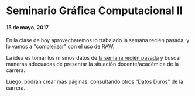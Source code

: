 # Seminario Gráfica Computacional II
#### 15 de mayo, 2017

En la clase de hoy aprovecharemos lo trabajado la semana recién pasada, y lo vamos a "complejizar" con el uso de [RAW](http://app.rawgraphs.io/). 

La idea es tomar los mismos datos de [la semana recién pasada](http://profesor.faco.cl/dgphp/dgp602/) y buscar maneras adecuadas de presentar la situación docente/académica de la carrera.

Luego, podrán crear más páginas, consultando otros ["Datos Duros"](http://dis.uchilefau.cl/datos-duros/) de la carrera. 
